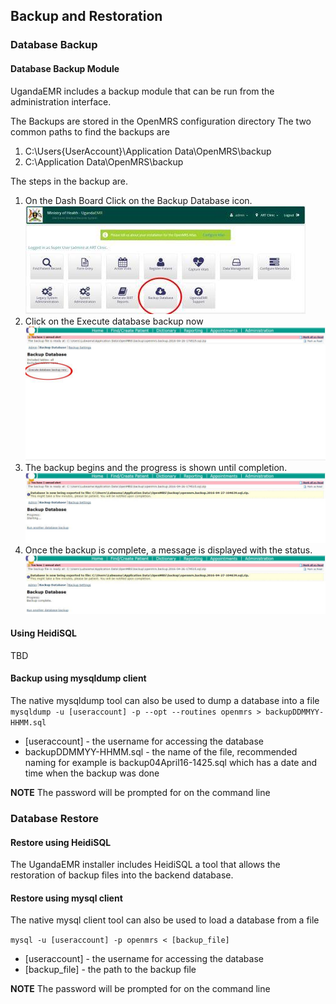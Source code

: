 ## Backup and Restoration 
### Database Backup
#### Database Backup Module 
UgandaEMR includes a backup module that can be run from the administration interface. 

The Backups are stored in the OpenMRS configuration directory
The two common paths to find the backups are
1. C:\Users\{UserAccount}\Application Data\OpenMRS\backup
2. C:\Application Data\OpenMRS\backup

The steps in the backup are.
1. On the Dash Board Click on the Backup Database icon.
![Dash Board backup button](images/backup/backup1.0.jpg)
2. Click on the Execute database backup now
![](images/backup/backup2.jpg)
3. The backup begins and the progress is shown until completion.
![Backup in progress](images/backup/backup3.jpg)
4. Once the backup is complete, a message is displayed with the status.
![Backup complete](images/backup/backup4.jpg)

#### Using HeidiSQL
TBD 

#### Backup using mysqldump client 

The native mysqldump tool can also be used to dump a database into a file 
`mysqldump -u [useraccount] -p --opt --routines openmrs > backupDDMMYY-HHMM.sql`

* [useraccount] - the username for accessing the database
* backupDDMMYY-HHMM.sql - the name of the file, recommended naming for example is backup04April16-1425.sql which has a date and time when the backup was done

**NOTE** The password will be prompted for on the command line

### Database Restore 
#### Restore using HeidiSQL 
The UgandaEMR installer includes HeidiSQL a tool that allows the restoration of backup files into the backend database.
 
#### Restore using mysql client 
The native mysql client tool can also be used to load a database from a file 

`mysql -u [useraccount] -p openmrs < [backup_file]`

* [useraccount] - the username for accessing the database
* [backup_file] - the path to the backup file 

**NOTE** The password will be prompted for on the command line
